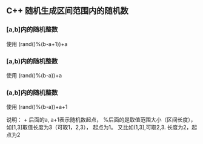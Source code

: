 ## C++ 随机生成区间范围内的随机数

### [a,b]内的随机整数

使用  (rand()%(b-a+1))+a

### [a,b)内的随机整数

使用  (rand()%(b-a))+a

### (a,b]内的随机整数

使用  (rand()%(b-a))+a+1

说明： + 后面的a, a+1表示随机数起点， %后面的是取值范围大小（区间长度），如[1,3]取值长度为3（可取1，2,3）， 起点为1。  又比如(1,3],可取2,3. 长度为2，起点为2
